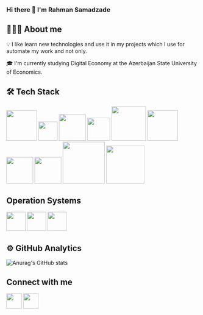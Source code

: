 ### Hi there 👋 I'm Rahman Samadzade

## 👨🏻‍💻 About me

💡 I like learn new technologies and use it in my projects which I use for automate my work and not only.

🎓 I'm currently studying Digital Economy at the Azerbaijan State University of Economics.

## 🛠 Tech Stack
<img src="https://img.shields.io/badge/Python-3776AB?style=for-the-badge&logo=python&logoColor=white" width="80"/> <img src="https://img.shields.io/badge/Go-00ADD8?style=for-the-badge&logo=go&logoColor=white" width="50"/> <img src="https://img.shields.io/badge/HTML5-E34F26?style=for-the-badge&logo=html5&logoColor=white" width="70"/>  <img src="https://img.shields.io/badge/CSS3-1572B6?style=for-the-badge&logo=css3&logoColor=white" width="60"/> <img src="https://img.shields.io/badge/PostgreSQL-316192?style=for-the-badge&logo=postgresql&logoColor=white" width="90"/> <img src="https://img.shields.io/badge/Markdown-000000?style=for-the-badge&logo=markdown&logoColor=white" width="80"/> <img src="https://img.shields.io/badge/Bootstrap-563D7C?style=for-the-badge&logo=bootstrap&logoColor=white" width="70"/> <img src="https://img.shields.io/badge/Heroku-430098?style=for-the-badge&logo=heroku&logoColor=white" width="70"/> <img src="https://img.shields.io/badge/Visual_Studio_Code-0078D4?style=for-the-badge&logo=visual%20studio%20code&logoColor=white" width="110"/> <img src="https://img.shields.io/badge/sublime_text-%23575757.svg?&style=for-the-badge&logo=sublime-text&logoColor=important" width="100"/>
   
## Operation Systems
<img src="https://img.shields.io/badge/Windows-0078D6?style=for-the-badge&logo=windows&logoColor=white" width="50"/> <img src="https://img.shields.io/badge/Ubuntu-E95420?style=for-the-badge&logo=ubuntu&logoColor=white" width="50"/> <img src="https://img.shields.io/badge/Kali_Linux-557C94?style=for-the-badge&logo=kali-linux&logoColor=white" width="50"/>
  


## ⚙️ GitHub Analytics
![Anurag's GitHub stats](https://github-readme-stats.vercel.app/api?username=capwan&&show_icons=true&theme=radical)

## Connect with me

[<img src="https://img.shields.io/badge/LinkedIn-0077B5?style=for-the-badge&logo=linkedin&logoColor=white" width="40"/>](https://www.linkedin.com/in/rsamedzade)
[<img src="https://img.shields.io/badge/Telegram-2CA5E0?style=for-the-badge&logo=telegram&logoColor=white" width="40"/>](https://t.me/capwan)

<!--
**capwan/capwan** is a ✨ _special_ ✨ repository because its `README.md` (this file) appears on your GitHub profile.

Here are some ideas to get you started:

- 🔭 I’m currently working on ...
- 🌱 I’m currently learning ...
- 👯 I’m looking to collaborate on ...
- 🤔 I’m looking for help with ...
- 💬 Ask me about ...
- 📫 How to reach me: ...
- 😄 Pronouns: ...
- ⚡ Fun fact: ...











-->
